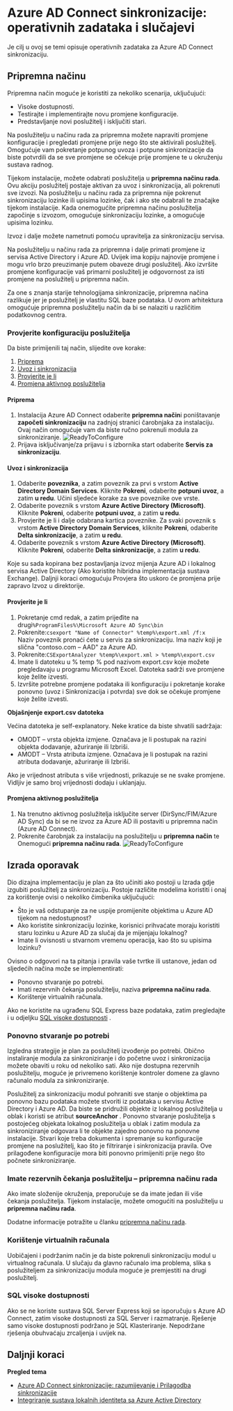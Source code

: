 <properties
   pageTitle="Azure AD Connect sinkronizacije: operativnih zadataka i napomene | Microsoft Azure"
   description="U ovoj se temi opisuju operativnih zadataka za Azure AD Connect sinkronizaciju i kako pripremiti za rad komponente."
   services="active-directory"
   documentationCenter=""
   authors="AndKjell"
   manager="femila"
   editor=""/>

<tags
   ms.service="active-directory"
   ms.devlang="na"
   ms.topic="article"
   ms.tgt_pltfrm="na"
   ms.workload="identity"
   ms.date="09/01/2016"
   ms.author="billmath"/>

# <a name="azure-ad-connect-sync-operational-tasks-and-consideration"></a>Azure AD Connect sinkronizacije: operativnih zadataka i slučajevi
Je cilj u ovoj se temi opisuje operativnih zadataka za Azure AD Connect sinkronizaciju.

## <a name="staging-mode"></a>Pripremna načinu
Pripremna način moguće je koristiti za nekoliko scenarija, uključujući:

-   Visoke dostupnosti.
-   Testirajte i implementirajte novu promjene konfiguracije.
-   Predstavljanje novi poslužitelj i isključiti stari.

Na poslužitelju u načinu rada za pripremna možete napraviti promjene konfiguracije i pregledati promjene prije nego što ste aktivirali poslužitelj. Omogućuje vam pokretanje potpunog uvoza i potpune sinkronizacije da biste potvrdili da se sve promjene se očekuje prije promjene te u okruženju sustava radnog.

Tijekom instalacije, možete odabrati poslužitelja u **pripremna načinu rada**. Ovu akciju poslužitelj postaje aktivan za uvoz i sinkronizacija, ali pokrenuti sve izvozi. Na poslužitelju u načinu rada za pripremna nije pokrenut sinkronizaciju lozinke ili upisima lozinke, čak i ako ste odabrali te značajke tijekom instalacije. Kada onemogućite pripremna načinu poslužitelja započinje s izvozom, omogućuje sinkronizaciju lozinke, a omogućuje upisima lozinku.

Izvoz i dalje možete nametnuti pomoću upravitelja za sinkronizaciju servisa.

Na poslužitelju u načinu rada za pripremna i dalje primati promjene iz servisa Active Directory i Azure AD. Uvijek ima kopiju najnovije promjene i mogu vrlo brzo preuzimanje putem obaveze drugi poslužitelj. Ako izvršite promjene konfiguracije vaš primarni poslužitelj je odgovornost za isti promjene na poslužitelj u pripremna način.

Za one s znanja starije tehnologijama sinkronizacije, pripremna načina razlikuje jer je poslužitelj je vlastitu SQL baze podataka. U ovom arhitektura omogućuje pripremna poslužitelju način da bi se nalaziti u različitim podatkovnog centra.

### <a name="verify-the-configuration-of-a-server"></a>Provjerite konfiguraciju poslužitelja
Da biste primijenili taj način, slijedite ove korake:

1. [Priprema](#prepare)
2. [Uvoz i sinkronizacija](#import-and-synchronize)
3. [Provjerite je li](#verify)
4. [Promjena aktivnog poslužitelja](#switch-active-server)

#### <a name="prepare"></a>Priprema

1. Instalacija Azure AD Connect odaberite **pripremna način**i poništavanje **započeti sinkronizaciju** na zadnjoj stranici čarobnjaka za instalaciju. Ovaj način omogućuje vam da biste ručno pokrenuli modula za sinkroniziranje.
![ReadyToConfigure](./media/active-directory-aadconnectsync-operations/readytoconfigure.png)
2. Prijava isključivanje/za prijavu i s izbornika start odaberite **Servis za sinkronizaciju**.

#### <a name="import-and-synchronize"></a>Uvoz i sinkronizacija

1. Odaberite **poveznika**, a zatim poveznik za prvi s vrstom **Active Directory Domain Services**. Kliknite **Pokreni**, odaberite **potpuni uvoz**, a zatim **u redu**. Učini sljedeće korake za sve poveznike ove vrste.
2. Odaberite poveznik s vrstom **Azure Active Directory (Microsoft)**. Kliknite **Pokreni**, odaberite **potpuni uvoz**, a zatim **u redu**.
3. Provjerite je li i dalje odabrana kartica poveznike. Za svaki poveznik s vrstom **Active Directory Domain Services**, kliknite **Pokreni**, odaberite **Delta sinkronizacije**, a zatim **u redu**.
4. Odaberite poveznik s vrstom **Azure Active Directory (Microsoft)**. Kliknite **Pokreni**, odaberite **Delta sinkronizacije**, a zatim **u redu**.

Koje su sada kopirana bez postavljanja izvoz mijenja Azure AD i lokalnog servisa Active Directory (Ako koristite hibridna implementacija sustava Exchange). Daljnji koraci omogućuju Provjera što uskoro će promjena prije zapravo Izvoz u direktorije.

#### <a name="verify"></a>Provjerite je li

1. Pokretanje cmd redak, a zatim prijeđite na drugi`%ProgramFiles%\Microsoft Azure AD Sync\bin`
2. Pokrenite:`csexport "Name of Connector" %temp%\export.xml /f:x`  
Naziv poveznik pronaći ćete u servis za sinkronizaciju. Ima naziv koji je slična "contoso.com – AAD" za Azure AD.
3. Pokrenite:`CSExportAnalyzer %temp%\export.xml > %temp%\export.csv`
4. Imate li datoteku u % temp % pod nazivom export.csv koje možete pregledavaju u programu Microsoft Excel. Datoteka sadrži sve promjene koje želite izvesti.
5. Izvršite potrebne promjene podataka ili konfiguraciju i pokretanje korake ponovno (uvoz i Sinkronizacija i potvrda) sve dok se očekuje promjene koje želite izvesti.

**Objašnjenje export.csv datoteka**

Većina datoteka je self-explanatory. Neke kratice da biste shvatili sadržaja:

- OMODT – vrsta objekta izmjene. Označava je li postupak na razini objekta dodavanje, ažuriranje ili Izbriši.
- AMODT – Vrsta atributa izmjene. Označava je li postupak na razini atributa dodavanje, ažuriranje ili Izbriši.

Ako je vrijednost atributa s više vrijednosti, prikazuje se ne svake promjene. Vidljiv je samo broj vrijednosti dodaju i uklanjaju.

#### <a name="switch-active-server"></a>Promjena aktivnog poslužitelja

1. Na trenutno aktivnog poslužitelja isključite server (DirSync/FIM/Azure AD Sync) da bi se ne izvoz za Azure AD ili postaviti u pripremna način (Azure AD Connect).
2. Pokrenite čarobnjak za instalaciju na poslužitelju u **pripremna način** te Onemogući **pripremna načinu rada**.
![ReadyToConfigure](./media/active-directory-aadconnectsync-operations/additionaltasks.png)

## <a name="disaster-recovery"></a>Izrada oporavak
Dio dizajna implementaciju je plan za što učiniti ako postoji u Izrada gdje izgubiti poslužitelj za sinkronizaciju. Postoje različite modelima koristiti i onaj za korištenje ovisi o nekoliko čimbenika uključujući:

-   Što je vaš odstupanje za ne uspije promijenite objektima u Azure AD tijekom na nedostupnost?
-   Ako koristite sinkronizaciju lozinke, korisnici prihvaćate moraju koristiti staru lozinku u Azure AD za slučaj da je mijenjaju lokalnog?
-   Imate li ovisnosti u stvarnom vremenu operacija, kao što su upisima lozinku?

Ovisno o odgovori na ta pitanja i pravila vaše tvrtke ili ustanove, jedan od sljedećih načina može se implementirati:

-   Ponovno stvaranje po potrebi.
-   Imati rezervnih čekanja poslužitelju, naziva **pripremna načinu rada**.
-   Korištenje virtualnih računala.

Ako ne koristite na ugrađenu SQL Express baze podataka, zatim pregledajte i u odjeljku [SQL visoke dostupnosti](#sql-high-availability) .

### <a name="rebuild-when-needed"></a>Ponovno stvaranje po potrebi
Izgledna strategije je plan za poslužitelj izvođenje po potrebi. Obično instaliranje modula za sinkroniziranje i do početne uvoz i sinkronizacija možete obaviti u roku od nekoliko sati. Ako nije dostupna rezervnih poslužitelju, moguće je privremeno korištenje kontroler domene za glavno računalo modula za sinkroniziranje.

Poslužitelj za sinkronizaciju modul pohraniti sve stanje o objektima pa ponovno bazu podataka možete stvoriti iz podataka u servisu Active Directory i Azure AD. Da biste se pridružili objekte iz lokalnog poslužitelja u oblak i koristi se atribut **sourceAnchor** . Ponovno stvaranje poslužitelja s postojećeg objekata lokalnog poslužitelja u oblak i zatim modula za sinkroniziranje odgovara li te objekte zajedno ponovno na ponovne instalacije. Stvari koje treba dokumenta i spremanje su konfiguracije promjene na poslužitelj, kao što je filtriranje i sinkronizacija pravila. Ove prilagođene konfiguracije mora biti ponovno primijeniti prije nego što počnete sinkroniziranje.

### <a name="have-a-spare-standby-server---staging-mode"></a>Imate rezervnih čekanja poslužitelju – pripremna načinu rada
Ako imate složenije okruženja, preporučuje se da imate jedan ili više čekanja poslužitelja. Tijekom instalacije, možete omogućiti na poslužitelju u **pripremna načinu rada**.

Dodatne informacije potražite u članku [pripremna načinu rada](#staging-mode).

### <a name="use-virtual-machines"></a>Korištenje virtualnih računala
Uobičajeni i podržanim način je da biste pokrenuli sinkronizaciju modul u virtualnog računala. U slučaju da glavno računalo ima problema, slika s poslužiteljem za sinkronizaciju modula moguće je premjestiti na drugi poslužitelj.

### <a name="sql-high-availability"></a>SQL visoke dostupnosti
Ako se ne koriste sustava SQL Server Express koji se isporučuju s Azure AD Connect, zatim visoke dostupnosti za SQL Server i razmatranje. Rješenje samo visoke dostupnosti podržano je SQL Klasteriranje. Nepodržane rješenja obuhvaćaju zrcaljenja i uvijek na.

## <a name="next-steps"></a>Daljnji koraci

**Pregled tema**  

- [Azure AD Connect sinkronizacije: razumijevanje i Prilagodba sinkronizacije](active-directory-aadconnectsync-whatis.md)  
- [Integriranje sustava lokalnih identiteta sa Azure Active Directory](active-directory-aadconnect.md)  
